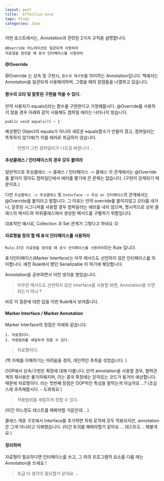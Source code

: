 ```yaml
---
layout: post
title:  Effective-Java
tags: Study 
categories: Java
---   
```


이번 포스트에서는, Annotation과 관련된 2가지 규칙을 설명합니다. 

    @Override 어노테이션은 일관되게 사용하라
    자료형을 정의할 때 표식 인터페이스를 사용하라 

#### @Override  

@Override 는 상속 및 구현시, `함수의 재구현`을 의미하는 Annotation입니다.
책에서는 Annotation을 일관되게 사용해야하며, 그랬을 때의 장점들을 나열하고 있습니다.

#### 함수의 오타 및 잘못된 구현을 막을 수 있다.  

만약 사용자가 equals()라는 함수를 구현한다고 가정해봅시다. 
@Override를 사용하지 않을 경우 아래와 같이 사용해도 컴파일 에러는 나타나지 않습니다.

    public void equals(){ ~ }

예상했던 Object의 equals가 아니라 새로운 equals함수가 만들어 졌고, 컴파일러는 똑똑하지 않기에(?) 이를 에러로 취급하지 않습니다.

> 언젠가 그런 컴파일러가 나오길 바랍니다 .. 

#### 추상클래스 / 인터페이스의 경우 모두 붙여라   

일반적으로 추상클래스 -> 클래스 / 인터페이스 -> 클래스 의 관계에서는 @Override를 붙이지 않아도 컴파일단에서 에러를 뱉기에 큰 문제는 없습니다. (구현이 강제되기 때문이죠.)

다만 `추상클래스 -> 추상클래스`  및 `Interface -> 추상 or 인터페이스`의 관계에서는 @Override를 붙이라고 말합니다. 
그 이유는 만약 override를 붙이지않고 오타를 내거나, 잘못된 시그니쳐를 사용할 경우 컴파일러는 에러를 내지 않으며, 명시적으로 상위 클래스의 메서드와 하위클래스에서 생성된 메서드를 구별하기 위함입니다.

대표적인 예시로, Collection 과 Set 관계가 그렇다고 하네요 :D

#### 자료형을 정의 할 때 표식 인터페이스를 사용하라 

`Rule.37은 자료형을 정의할 때 표식 인터페이스를 사용하라`라는 Rule 입니다.

표식인터페이스(Marker Interface)는 아무 메서드도 선언하지 않은 인터페이스를 의미합니다. 예전 Rule에서 봤던 Serializable 이 여기에 해당합니다.

Annotation을 공부하면서 이런 생각을 했었습니다.

>  아무런 메서드도 선언하지 않은 Interface를 사용할 바엔, Annotation을 쓰면 되는거 아냐 ?

바로 이 질문에 대한 답을 이번 Rule에서 보여줍니다.  

#### Marker Interface / Marker Annotation  

Marker Interface의 장점은 아래와 같습니다.

    1. 자료형이다.
    2. 적용범위를 세밀하게 정할 수 있다.

> 자료형이다. 

(책 자체를 이해하기는 어려움을 겪어, 개인적인 추측을 섞었습니다. )

OOP에서 상속/구현은 확장에 대해 다룸니다. 만약 annotation을 사용할 경우, 협력관계의 재사용은 불가피해지며, 이는 결국 확장에는 닫혀있는 코드가 될거라 예상합니다.
때문에 자료형이다. 라는 첫번째 장점은 OOP적인 특성을 말하는게 아닐까요 ...?
(조심스레 추측해봅시다. - 도와줘요 )

> 적용범위를 세밀하게 정할 수 있다.

(이건 어느정도 테스트를 해봐야할 거같은데 .. )

클래스 계층 구조에서 Interface를 추가하면 하위 로직에 모두 적용되지만, annotation은 그게 아니라고 이해했습니다. 
(이건 토의를 해봐야할거 같아요 ... 테스트도 .. 해볼게요 )

#### 정리하며  

자료형이 필요하다면 인터페이스를 쓰고, 그 외의 프로그램적 요소를 다룰 때는 Annotation을 쓰세요 ! 

> 조금 더 생각이 필요할거 같네요 ...


    

